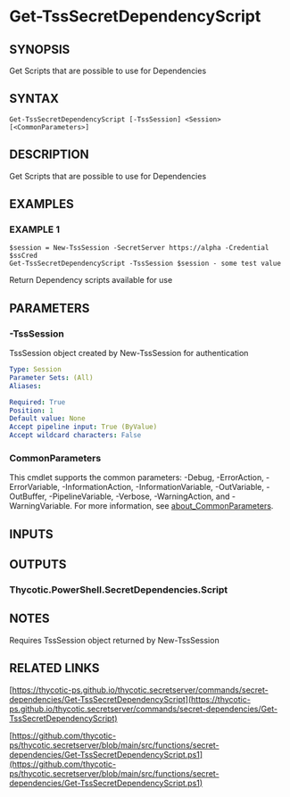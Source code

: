 # Get-TssSecretDependencyScript

## SYNOPSIS
Get Scripts that are possible to use for Dependencies

## SYNTAX

```
Get-TssSecretDependencyScript [-TssSession] <Session> [<CommonParameters>]
```

## DESCRIPTION
Get Scripts that are possible to use for Dependencies

## EXAMPLES

### EXAMPLE 1
```
$session = New-TssSession -SecretServer https://alpha -Credential $ssCred
Get-TssSecretDependencyScript -TssSession $session - some test value
```

Return Dependency scripts available for use

## PARAMETERS

### -TssSession
TssSession object created by New-TssSession for authentication

```yaml
Type: Session
Parameter Sets: (All)
Aliases:

Required: True
Position: 1
Default value: None
Accept pipeline input: True (ByValue)
Accept wildcard characters: False
```

### CommonParameters
This cmdlet supports the common parameters: -Debug, -ErrorAction, -ErrorVariable, -InformationAction, -InformationVariable, -OutVariable, -OutBuffer, -PipelineVariable, -Verbose, -WarningAction, and -WarningVariable. For more information, see [about_CommonParameters](http://go.microsoft.com/fwlink/?LinkID=113216).

## INPUTS

## OUTPUTS

### Thycotic.PowerShell.SecretDependencies.Script
## NOTES
Requires TssSession object returned by New-TssSession

## RELATED LINKS

[https://thycotic-ps.github.io/thycotic.secretserver/commands/secret-dependencies/Get-TssSecretDependencyScript](https://thycotic-ps.github.io/thycotic.secretserver/commands/secret-dependencies/Get-TssSecretDependencyScript)

[https://github.com/thycotic-ps/thycotic.secretserver/blob/main/src/functions/secret-dependencies/Get-TssSecretDependencyScript.ps1](https://github.com/thycotic-ps/thycotic.secretserver/blob/main/src/functions/secret-dependencies/Get-TssSecretDependencyScript.ps1)

